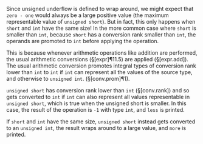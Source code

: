 Since unsigned underflow is defined to wrap around, we might expect that `zero - one` would always be a large positive value (the maximum representable value of `unsigned short`). But in fact, this only happens when `short` and `int` have the same size! In the more common case where `short` is smaller than  `int`, because `short` has a conversion rank smaller than `int`, the operands are promoted to `int` before applying the operation.

This is because whenever arithmetic operations like addition are performed, the usual arithmetic conversions (§[expr]¶11.5) are applied (§[expr.add]). The usual arithmetic conversion promotes integral types of conversion rank lower than `int` to `int` if `int` can represent all the values of the source type, and otherwise to `unsigned int`. (§[conv.prom]¶1). 

`unsigned short` has conversion rank lower than `int` (§[conv.rank]) and so gets converted to `int` if `int` can also represent all values representable in `unsigned short`, which is true when the unsigned short is smaller. In this case, the result of the operation is `-1` with type `int`, and `less` is printed.

If `short` and `int` have the same size, `unsigned short` instead gets converted to an `unsigned int`, the result wraps around to a large value, and `more` is printed.